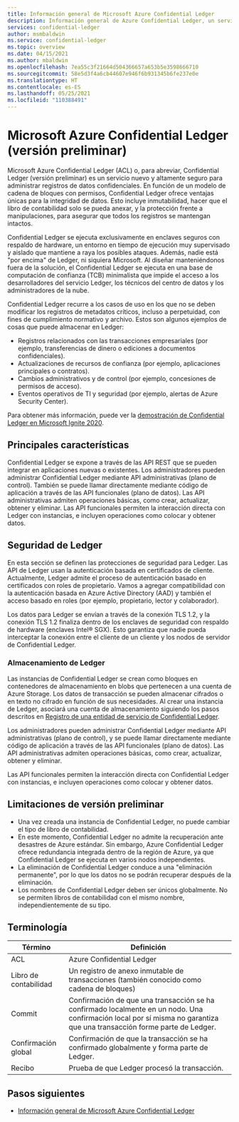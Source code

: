```yaml
---
title: Información general de Microsoft Azure Confidential Ledger
description: Información general de Azure Confidential Ledger, un servicio muy seguro para administrar registros de datos confidenciales.
services: confidential-ledger
author: msmbaldwin
ms.service: confidential-ledger
ms.topic: overview
ms.date: 04/15/2021
ms.author: mbaldwin
ms.openlocfilehash: 7ea55c3f21664d504366657a653b5e3598666710
ms.sourcegitcommit: 58e5d3f4a6cb44607e946f6b931345b6fe237e0e
ms.translationtype: HT
ms.contentlocale: es-ES
ms.lasthandoff: 05/25/2021
ms.locfileid: "110388491"
---
```

# <a name="microsoft-azure-confidential-ledger-preview"></a>Microsoft Azure Confidential Ledger (versión preliminar)

Microsoft Azure Confidential Ledger (ACL) o, para abreviar, Confidential Ledger (versión preliminar) es un servicio nuevo y altamente seguro para administrar registros de datos confidenciales. En función de un modelo de cadena de bloques con permisos, Confidential Ledger ofrece ventajas únicas para la integridad de datos. Esto incluye inmutabilidad, hacer que el libro de contabilidad solo se pueda anexar, y la protección frente a manipulaciones, para asegurar que todos los registros se mantengan intactos.

Confidential Ledger se ejecuta exclusivamente en enclaves seguros con respaldo de hardware, un entorno en tiempo de ejecución muy supervisado y aislado que mantiene a raya los posibles ataques. Además, nadie está "por encima" de Ledger, ni siquiera Microsoft. Al diseñar manteniéndonos fuera de la solución, el Confidential Ledger se ejecuta en una base de computación de confianza (TCB) minimalista que impide el acceso a los desarrolladores del servicio Ledger, los técnicos del centro de datos y los administradores de la nube.

Confidential Ledger recurre a los casos de uso en los que no se deben modificar los registros de metadatos críticos, incluso a perpetuidad, con fines de cumplimiento normativo y archivo. Estos son algunos ejemplos de cosas que puede almacenar en Ledger:

- Registros relacionados con las transacciones empresariales (por ejemplo, transferencias de dinero o ediciones a documentos confidenciales).
- Actualizaciones de recursos de confianza (por ejemplo, aplicaciones principales o contratos).
- Cambios administrativos y de control (por ejemplo, concesiones de permisos de acceso).
- Eventos operativos de TI y seguridad (por ejemplo, alertas de Azure Security Center).

Para obtener más información, puede ver la [demostración de Confidential Ledger en Microsoft Ignite 2020](https://mediusprodstatic.studios.ms/asset-b88de19d-4187-40c4-98f2-a65efc419e2a/OD221_1920x1080_AACAudio_1461.mp4?sv=2018-03-28&sr=b&sig=k5roi6WXnlqK1zP0fs5KYlJd4FD3Nuaf97z%2B2gV0aTs%3D&st=2020-09-22T08%3A05%3A01Z&se=2025-09-22T08%3A10%3A01Z&sp=r&rscd=filename%3DIG20-OD221-Inside%2BAzure%2BDatacenter%2BArchitecture%2Bwith%2BMark%2BRu.mp4).

## <a name="key-features"></a>Principales características

Confidential Ledger se expone a través de las API REST que se pueden integrar en aplicaciones nuevas o existentes. Los administradores pueden administrar Confidential Ledger mediante API administrativas (plano de control). También se puede llamar directamente mediante código de aplicación a través de las API funcionales (plano de datos). Las API administrativas admiten operaciones básicas, como crear, actualizar, obtener y eliminar. Las API funcionales permiten la interacción directa con Ledger con instancias, e incluyen operaciones como colocar y obtener datos.

## <a name="ledger-security"></a>Seguridad de Ledger

En esta sección se definen las protecciones de seguridad para Ledger. Las API de Ledger usan la autenticación basada en certificados de cliente. Actualmente, Ledger admite el proceso de autenticación basado en certificados con roles de propietario. Vamos a agregar compatibilidad con la autenticación basada en Azure Active Directory (AAD) y también el acceso basado en roles (por ejemplo, propietario, lector y colaborador).

Los datos para Ledger se envían a través de la conexión TLS 1.2, y la conexión TLS 1.2 finaliza dentro de los enclaves de seguridad con respaldo de hardware (enclaves Intel® SGX). Esto garantiza que nadie pueda interceptar la conexión entre el cliente de un cliente y los nodos de servidor de Confidential Ledger.

### <a name="ledger-storage"></a>Almacenamiento de Ledger

Las instancias de Confidential Ledger se crean como bloques en contenedores de almacenamiento en blobs que pertenecen a una cuenta de Azure Storage. Los datos de transacción se pueden almacenar cifrados o en texto no cifrado en función de sus necesidades. Al crear una instancia de Ledger, asociará una cuenta de almacenamiento siguiendo los pasos descritos en [Registro de una entidad de servicio de Confidential Ledger](register-ledger-service-principal.md).

Los administradores pueden administrar Confidential Ledger mediante API administrativas (plano de control), y se puede llamar directamente mediante código de aplicación a través de las API funcionales (plano de datos). Las API administrativas admiten operaciones básicas, como crear, actualizar, obtener y eliminar.

Las API funcionales permiten la interacción directa con Confidential Ledger con instancias, e incluyen operaciones como colocar y obtener datos.

## <a name="preview-limitations"></a>Limitaciones de versión preliminar

- Una vez creada una instancia de Confidential Ledger, no puede cambiar el tipo de libro de contabilidad.
- En este momento, Confidential Ledger no admite la recuperación ante desastres de Azure estándar. Sin embargo, Azure Confidential Ledger ofrece redundancia integrada dentro de la región de Azure, ya que Confidential Ledger se ejecuta en varios nodos independientes.
- La eliminación de Confidential Ledger conduce a una "eliminación permanente", por lo que los datos no se podrán recuperar después de la eliminación.
- Los nombres de Confidential Ledger deben ser únicos globalmente. No se permiten libros de contabilidad con el mismo nombre, independientemente de su tipo.

## <a name="terminology"></a>Terminología

| Término | Definición |
|--|--|
| ACL | Azure Confidential Ledger |
| Libro de contabilidad | Un registro de anexo inmutable de transacciones (también conocido como cadena de bloques) |
| Commit | Confirmación de que una transacción se ha confirmado localmente en un nodo. Una confirmación local por sí misma no garantiza que una transacción forme parte de Ledger. |
| Confirmación global | Confirmación de que la transacción se ha confirmado globalmente y forma parte de Ledger. |
| Recibo | Prueba de que Ledger procesó la transacción. |

## <a name="next-steps"></a>Pasos siguientes

- [Información general de Microsoft Azure Confidential Ledger](overview.md)
